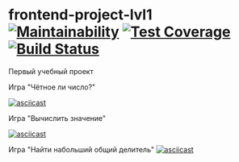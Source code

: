 # frontend-project-lvl1 [![Maintainability](https://api.codeclimate.com/v1/badges/a99a88d28ad37a79dbf6/maintainability)](https://codeclimate.com/github/codeclimate/codeclimate/maintainability) [![Test Coverage](https://api.codeclimate.com/v1/badges/a99a88d28ad37a79dbf6/test_coverage)](https://codeclimate.com/github/codeclimate/codeclimate/test_coverage) [![Build Status](https://travis-ci.org/yuliabeton/frontend-project-lvl1.svg?branch=master)](https://travis-ci.org/yuliabeton/frontend-project-lvl1)
Первый учебный проект

Игра "Чётное ли число?"

[![asciicast](https://asciinema.org/a/4gufM0pbWi532lgPLekWnwjN3.svg)](https://asciinema.org/a/4gufM0pbWi532lgPLekWnwjN3)

Игра "Вычислить значение"

[![asciicast](https://asciinema.org/a/9v5DDAtwQVhWtZ7jarcAtMikP.svg)](https://asciinema.org/a/9v5DDAtwQVhWtZ7jarcAtMikP)

Игра "Найти набольший общий делитель"
[![asciicast](https://asciinema.org/a/P4O6Ch7KOmfv46q9clqos1l5r.svg)](https://asciinema.org/a/P4O6Ch7KOmfv46q9clqos1l5r)

